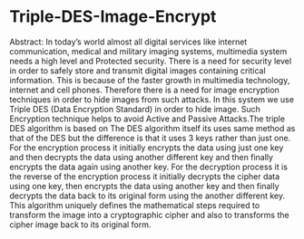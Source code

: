 # Triple-DES-Image-Encrypt

Abstract: In today’s world almost all digital services like internet communication,
medical and military imaging systems, multimedia system needs a high level
and Protected security. There is a need for security level in order to safely store
and transmit digital images containing critical information. This is because of
the faster growth in multimedia technology, internet and cell phones. Therefore
there is a need for image encryption techniques in order to hide images from
such attacks. In this system we use Triple DES (Data Encryption Standard) in
order to hide image. Such Encryption technique helps to avoid Active and
Passive Attacks.The triple DES algorithm is based on The DES algorithm itself
its uses same method as that of the DES but the difference is that it uses 3 keys
rather than just one. For the encryption process it initially encrypts the data
using just one key and then decrypts the data using another different key and
then finally encrypts the data again using another key. For the decryption
process it is the reverse of the encryption process it initially decrypts the cipher
data using one key, then encrypts the data using another key and then finally
decrypts the data back to its original form using the another different key. This
algorithm uniquely defines the mathematical steps required to transform the
image into a cryptographic cipher and also to transforms the cipher image back
to its original form.
